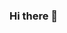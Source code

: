 ### Hi there 👋

<!--
**mohannn-sys/mohannn-sys** is a ✨ _special_ ✨ repository because its `README.md` (this file) appears on your GitHub profile.

Here are some ideas to get you started:

- 🔭 I’m currently working on ... Home.
- 🌱 I’m currently learning ... Reinforcement Learning.
- 👯 I’m looking to collaborate on ... Healthcare project.
- 💬 Ask me about ... AI/ML, Data-Science, Statistics, Mathematics, Computer-Science and Mathematical-Finance.
- 📫 How to reach me: ... Github.




